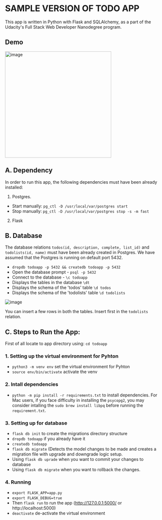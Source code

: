 # SAMPLE VERSION OF TODO APP
This app is written in Python with Flask and SQLAlchemy, as a part of the Udacity's Full Stack Web Developer Nanodegree program.

## Demo
<img width="351" alt="image" src="https://user-images.githubusercontent.com/15206083/222968879-3838b171-50fd-4631-8e38-bbf9ff70f82a.png">

## A. Dependency
In order to run this app, the following dependencies must have been already installed:
1. Postgres. 
 * Start manually: `pg_ctl -D /usr/local/var/postgres start`
 * Stop manually: `pg_ctl -D /usr/local/var/postgres stop -s -m fast`
 
2. Flask

## B. Database

The database relations `todos(id, description, complete, list_id)` and `todolists(id, name)` must have been already created in Postgres. We have assumed that the Postgres is running on default port 5432.

* `dropdb todoapp -p 5432 && createdb todoapp -p 5432` 
* Open the database prompt - `psql -p 5432`
* Connect to the database - `\c todoapp` 
* Displays the tables in the database `\dt` 
* Displays the schema of the 'todos' table `\d todos` 
* Displays the schema of the 'todolists' table `\d todolists` 

![image](https://user-images.githubusercontent.com/15206083/222969023-04f50437-58da-40c8-8e06-236a5615bdbb.png)

You can insert a few rows in both the tables. Insert first in the `todolists` relation. 

## C. Steps to Run the App:

First of all locate to app directory using: `cd todoapp`

### 1. Setting up the virtual environment for Pyhton
* `python3 -m venv env` set the virtual environment for Pyhton 
* `source env/bin/activate` activate the venv

### 2. Intall dependencies
* `python -m pip install -r requirements.txt` to install dependencies. For Mac users, if you face difficulty in installing the `psycopg2`, you may consider intalling the `sudo brew install libpq` before running the `requirement.txt`. 

### 3. Setting up for database
* `flask db init` to create the migrations directory structure
* `dropdb todoapp` if you already have it
* `createdb todoapp`
* `flask db migrate` (Detects the model changes to be made and creates a migration file with upgrade and downgrade logic setup.
* Using `flask db uprade` when you want to commit your changes to database
* Using `flask db migrate` when you want to rollback the changes.

### 4. Running
* `export FLASK_APP=app.py`
* `export FLASK_DEBUG=true`
* Then `flask run` to run the app (http://127.0.0.1:5000/ or http://localhost:5000)
* `deactivate` de-activate the virtual environment
